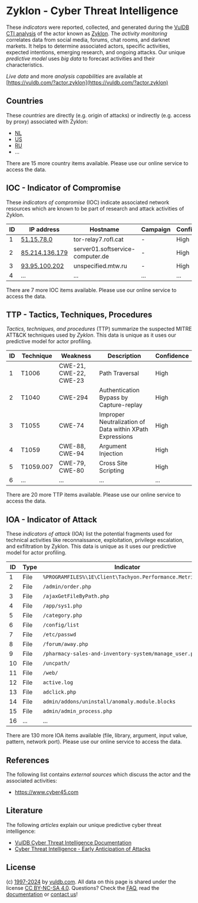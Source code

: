 # Zyklon - Cyber Threat Intelligence

These _indicators_ were reported, collected, and generated during the [VulDB CTI analysis](https://vuldb.com/?kb.cti) of the actor known as [Zyklon](https://vuldb.com/?actor.zyklon). The _activity monitoring_ correlates data from social media, forums, chat rooms, and darknet markets. It helps to determine associated actors, specific activities, expected intentions, emerging research, and ongoing attacks. Our unique _predictive model_ uses _big data_ to forecast activities and their characteristics.

_Live data_ and more _analysis capabilities_ are available at [https://vuldb.com/?actor.zyklon](https://vuldb.com/?actor.zyklon)

## Countries

These _countries_ are directly (e.g. origin of attacks) or indirectly (e.g. access by proxy) associated with Zyklon:

* [NL](https://vuldb.com/?country.nl)
* [US](https://vuldb.com/?country.us)
* [RU](https://vuldb.com/?country.ru)
* ...

There are 15 more country items available. Please use our online service to access the data.

## IOC - Indicator of Compromise

These _indicators of compromise_ (IOC) indicate associated network resources which are known to be part of research and attack activities of Zyklon.

ID | IP address | Hostname | Campaign | Confidence
-- | ---------- | -------- | -------- | ----------
1 | [51.15.78.0](https://vuldb.com/?ip.51.15.78.0) | tor-relay7.rofl.cat | - | High
2 | [85.214.136.179](https://vuldb.com/?ip.85.214.136.179) | server01.softservice-computer.de | - | High
3 | [93.95.100.202](https://vuldb.com/?ip.93.95.100.202) | unspecified.mtw.ru | - | High
4 | ... | ... | ... | ...

There are 7 more IOC items available. Please use our online service to access the data.

## TTP - Tactics, Techniques, Procedures

_Tactics, techniques, and procedures_ (TTP) summarize the suspected MITRE ATT&CK techniques used by _Zyklon_. This data is unique as it uses our predictive model for actor profiling.

ID | Technique | Weakness | Description | Confidence
-- | --------- | -------- | ----------- | ----------
1 | T1006 | CWE-21, CWE-22, CWE-23 | Path Traversal | High
2 | T1040 | CWE-294 | Authentication Bypass by Capture-replay | High
3 | T1055 | CWE-74 | Improper Neutralization of Data within XPath Expressions | High
4 | T1059 | CWE-88, CWE-94 | Argument Injection | High
5 | T1059.007 | CWE-79, CWE-80 | Cross Site Scripting | High
6 | ... | ... | ... | ...

There are 20 more TTP items available. Please use our online service to access the data.

## IOA - Indicator of Attack

These _indicators of attack_ (IOA) list the potential fragments used for technical activities like reconnaissance, exploitation, privilege escalation, and exfiltration by Zyklon. This data is unique as it uses our predictive model for actor profiling.

ID | Type | Indicator | Confidence
-- | ---- | --------- | ----------
1 | File | `%PROGRAMFILES%\1E\Client\Tachyon.Performance.Metrics.exe` | High
2 | File | `/admin/order.php` | High
3 | File | `/ajaxGetFileByPath.php` | High
4 | File | `/app/sys1.php` | High
5 | File | `/category.php` | High
6 | File | `/config/list` | Medium
7 | File | `/etc/passwd` | Medium
8 | File | `/forum/away.php` | High
9 | File | `/pharmacy-sales-and-inventory-system/manage_user.php` | High
10 | File | `/uncpath/` | Medium
11 | File | `/web/` | Low
12 | File | `active.log` | Medium
13 | File | `adclick.php` | Medium
14 | File | `admin/addons/uninstall/anomaly.module.blocks` | High
15 | File | `admin/admin_process.php` | High
16 | ... | ... | ...

There are 130 more IOA items available (file, library, argument, input value, pattern, network port). Please use our online service to access the data.

## References

The following list contains _external sources_ which discuss the actor and the associated activities:

* https://www.cyber45.com

## Literature

The following _articles_ explain our unique predictive cyber threat intelligence:

* [VulDB Cyber Threat Intelligence Documentation](https://vuldb.com/?kb.cti)
* [Cyber Threat Intelligence - Early Anticipation of Attacks](https://www.scip.ch/en/?labs.20201022)

## License

(c) [1997-2024](https://vuldb.com/?kb.changelog) by [vuldb.com](https://vuldb.com/?kb.about). All data on this page is shared under the license [CC BY-NC-SA 4.0](https://creativecommons.org/licenses/by-nc-sa/4.0/). Questions? Check the [FAQ](https://vuldb.com/?kb.faq), read the [documentation](https://vuldb.com/?kb) or [contact us](https://vuldb.com/?contact)!
